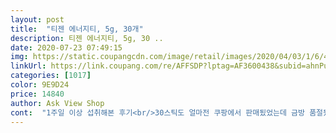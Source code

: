 ```yaml
---
layout: post 
title:  "티젠 에너지티, 5g, 30개" 
description: 티젠 에너지티, 5g, 30 ..
date: 2020-07-23 07:49:15 
img: https://static.coupangcdn.com/image/retail/images/2020/04/03/1/6/48db930d-7752-466d-9f78-162a38636c5d.jpg 
linkUrl: https://link.coupang.com/re/AFFSDP?lptag=AF3600438&subid=ahnPublicAsk&pageKey=1447630419&itemId=2494010479&vendorItemId=70487193440&traceid=V0-113-6b27dbb8a85346d3 
categories: [1017] 
color: 9E9D24 
price: 14840 
author: Ask View Shop 
cont:  "1주일 이상 섭취해본 후기<br/>30스틱도 얼마전 쿠팡에서 판매됬었는데 금방 품절됬네요.<br/> 아쉽... <br/>ㅠㅠ 올라오면 바로 30스틱으로 여러개 사서 회사, 집, 헬스장, 차에 쟁여놓으려구요.<br/><br/>.<br/> ★ L카르니틴은 운동할때<br/>.<br/> ★ 카페인은 심박동을 빠르게 해주고 단기간 집중력을 높여주고!<br/>.<br/> ★ 타우린은 우리몸의 피로회복을 도와주고<br/>가성비 강추하고 많은 분들에게 알려지고 이 성분 가격 유지됐으면 좋겠네요<br/>그리고 제 몸 기준으로 최소 6시간 이상은 가는거 같습니다<br/>그리고 짜잔 가성비 좋은 이 제품을 발견하게 되었구요<br/>근데 가격이 2천원이라 부담스럽고 캔이라 운동하면서 마시기 불편하고 해서 스틱 제품이 있으면 텀블러에 타서 마시면 참 좋을텐데 생각했는데 정말 좋은 거 같아요.<br/><br/>대박상품! 티젠 에너지티<br/>맛과 색깔은 핫식스와 70프로 비슷합니다 소량의 탄산감도 있는것이!<br/>먹을만 하구요 실제로 한포 먹고 운동가보니 몸이 쉬이 지치지 않고 마지막 유산소 스트레칭까지 집중도 있게 운동했네요!<br/>몇포 먹어도 된다고 써있지만 뭐든지 과한거보단 적정한게 좋으니 저는 1포만 먹습니다^^<br/>몬스터는 아무래도 천연 재료보다는 합성 원료를 많이 사용하다보니 건강에도 물론 좋지는 않겠지만 이 제품은 천연 재료를 사용해서 좋네요 전 평생 구매각 잡힘<br/>생전처음 30대 중반 헬스를 시작하게 되면서 에너지티를 구입하게 되었습니다.<br/> 헬스를 즐겨온 저희 남편 말로는 운동전에 카페인 흡수가 좋다며 고카페인 (핫식스, 몬스터, 레드불) 음료등을 사서 마시고 가더라구요! 저는 단백질 파우더도 가격이 나가고 헬스장도 가격이 나가고 매일 고카페인 음료를 마신다니 지출이 만만치 않아 쿠팡에서 카페인 운동 부스터를 검색해보았습니다!<br/>아 참... <br/> 제가 자주 마셨던 에너지드링크는 합성카페인이 들어있던데 이 거는 과라나랑 홍차로만 카페인이 나오는거 같아 더 건강할거 같아요.<br/><br/>에너지드링크 평소에 드시는 분이라면 정말 강추!<br/>에너지티... <br/> 딱 저에게 필요한 거 같아요<br/>우리몸에서 L카르니틴은 자체생산 되지만 30대 부터는 그 수치가 확 줄어든다네요! 그래서 나잇살이란 말이 생기는것 같습니다<br/>웹툰보고 내가 꼭 찾던 상품이다 생각해 티젠몰이랑 쿠팡 두 곳 뒤지다 쿠팡에서 구매했어요<br/>이렇게 새치기 시켜주는 역할을 합니다 나잇살에 최고겠죠?<br/>인스타그램 보다가 미생 같은 오피스 웹툰 같은게 있어서 보다보니 이 제품 홍보 웹툰이더라구요.<br/><br/>저에게 필요한 3가지가 알차게 들은것 같아서 좋았어요!<br/>전 주로 운동하기 30분전에 2포씩 섭취하는 편입니다<br/>전 주야 맞교대 근무라서 항상 피곤해서 에너지 드링크인 몬스터를 늘 달고 사는데 하루 한캔이면 한달만 해도 무시못할 금액이 나오는데 이 제품은 확실히 경제적이네요<br/>주야 맞교대 근무에 다이어트한다고 운동까지 하다보니 운동중, 운동후 체력적 부담이 장난 아니었는데 운동중, 운동후에 느끼는 체력적 부담이 확실히 덜 합니다 놀랍네요<br/>지방의 멱살을 잡고 지방먼저 에너지로 태워라!<br/>진짜 한번 사서 마셔보면 에너지티에 못빠져나와요.<br/><br/>칼로리도 한 스틱에 15칼로리고 과라나, 타우린, 카르니틴, 홍차 등 꼭 에너지에 필요한 원료가 알차게 들었네요.<br/> 회사서 오후 회의할때나, 운전하다 졸리거나 피곤할때 찬물에 타마셨는데 잠깨는 효과 직빵이네요.<br/><br/>키페인, 타우린, L카르니틴 3가지가 들어있네요!<br/>텀블러에 찬물 넣고 1스틱 타봤는데 엄청 잘녹아요.<br/> 맛은 레드불, 핫식스 비슷하면서 열대과일 향이 나고 탄산이 부드러워서 마시기 좋아요<br/>플라시보 효과일수 있지만 먹지 않았을때는 근력운동 끝나고 잠깐 쉬면 이대로 쉬고 싶다... <br/> 이랬거든요!!<br/>한동안 다녔던 피트니스 pt선생님이 에스프레소커피나 특히 칼로리 낮은 에너지드링크의 카페인과 카르니틴이 에너지 대사를 높여 지방을 태우고 근육성장 시킨다고 운동할때 마셔주면 효과잇다고 엄청 추천했는데, 커피는 안좋아해서 퇴근 후 피트니스 가는중 칼로리가 낮은 몬스터에너지 울트라 맨날 마셨어요.<br/><br/>회사에서 오후23시난 되면 피곤해 다크써클 내려오고 힘들어 항상 에너지드링크가 필요했는데 사러 편의점 내려가기도 귀찮았고, 대량으로 사놓고 사무실에서 놔두고 마시기는 눈치보여 고민하던 중... <br/><br/>" 
---
```

